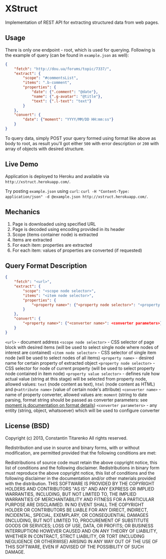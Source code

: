 XStruct
=======

Implementation of REST API for extracting structured data from web pages.

Usage
-----

There is only one endpoint - root, which is used for querying. Following is the example of query (can be found in `example.json` as well):
```json
{
	"fetch": "http://dou.ua/forums/topic/7337/",
	"extract": {
		"scope": "#commentsList",
		"items": ".b-comment",
		"properties": {
			"date": {".comment": "@date"},
			"name": {".g-avatar": "@title"},
			"text": {".l-text": "text"}
		}
	},
	"convert": {
		"date": {"moment": "YYYY/MM/DD HH:mm:ss"}
	}
}
```

To query data, simply POST your query formed using format like above as body to root, as result you'll got either `500` with error description or `200` with array of objects with desired structure. 

Live Demo
---------

Application is deployed to Heroku and available via `http://xstruct.herokuapp.com/`.

Try posting `example.json` using `curl`: `curl -H "Content-Type: application/json" -d @example.json http://xstruct.herokuapp.com/`.

Mechanics
---------

1. Page is downloaded using specified URL
2. Page is decoded using encoding provided in its header
3. Scope (items container node) is extracted
4. Items are extracted
5. For each item: properties are extracted
6. For each item: values of properties are converted (if requested)

Query Format Description
------------------------

```json
{
	"fetch": "<url>",
	"extract": {
		"scope": "<scope node selector>",
		"items": "<item node selector>",
		"properties": {
			"<property name>": {"<property node selector>": "<property value selector>"}
		}
	},
	"convert": {
		"<property name>": {"<converter name>": <converter parameters>}
	}
}
```

`<url>` - document address
`<scope node selector>` - CSS selector of page block with desired items (will be used to select single node where nodes of interest are contained)
`<item node selector>` - CSS selector of single item node (will be used to select nodes of all items)
`<property name>` - desired name for certain property of extracted object
`<property node selector>` - CSS selector for node of current property (will be used to select property node contained in item node)
`<property value selector>` - defines rule how actual value (string at this stage) will be selected from property node, allowed values: `text` (node content as text), `html` (node content as HTML) and `@<attribute name>` (value of certain node's attribute)
`<converter name>` - name of property converter, allowed values are: `moment` (string to date parsing, format string should be passed as converter parameters: see [moment js documentation on format details](http://momentjs.com/docs/#/parsing/string-format/)) 
`<converter parameters>` - any entity (string, object, whatsoever) which will be used to configure converter 

License (BSD)
-------------

Copyright (c) 2013, Constantin Titarenko
All rights reserved.

Redistribution and use in source and binary forms, with or without modification, are permitted provided that the following conditions are met:

Redistributions of source code must retain the above copyright notice, this list of conditions and the following disclaimer.
Redistributions in binary form must reproduce the above copyright notice, this list of conditions and the following disclaimer in the documentation and/or other materials provided with the distribution.
THIS SOFTWARE IS PROVIDED BY THE COPYRIGHT HOLDERS AND CONTRIBUTORS "AS IS" AND ANY EXPRESS OR IMPLIED WARRANTIES, INCLUDING, BUT NOT LIMITED TO, THE IMPLIED WARRANTIES OF MERCHANTABILITY AND FITNESS FOR A PARTICULAR PURPOSE ARE DISCLAIMED. IN NO EVENT SHALL THE COPYRIGHT HOLDER OR CONTRIBUTORS BE LIABLE FOR ANY DIRECT, INDIRECT, INCIDENTAL, SPECIAL, EXEMPLARY, OR CONSEQUENTIAL DAMAGES (INCLUDING, BUT NOT LIMITED TO, PROCUREMENT OF SUBSTITUTE GOODS OR SERVICES; LOSS OF USE, DATA, OR PROFITS; OR BUSINESS INTERRUPTION) HOWEVER CAUSED AND ON ANY THEORY OF LIABILITY, WHETHER IN CONTRACT, STRICT LIABILITY, OR TORT (INCLUDING NEGLIGENCE OR OTHERWISE) ARISING IN ANY WAY OUT OF THE USE OF THIS SOFTWARE, EVEN IF ADVISED OF THE POSSIBILITY OF SUCH DAMAGE.
